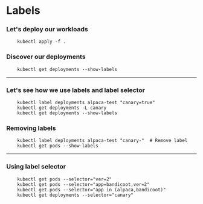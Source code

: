 # Labels
### Let's deploy our workloads
```
    kubectl apply -f .
```
### Discover our deployments
```
    kubectl get deployments --show-labels
```
---
### Let's see how we use labels and label selector
```
    kubectl label deployments alpaca-test "canary=true"
    kubectl get deployments -L canary
    kubectl get deployments --show-labels
```
### Removing labels
```
    kubectl label deployments alpaca-test "canary-"  # Remove label
    kubectl get pods --show-labels
```
---
### Using label selector
```
    kubectl get pods --selector="ver=2"
    kubectl get pods --selector="app=bandicoot,ver=2"
    kubectl get pods --selector="app in (alpaca,bandicoot)"
    kubectl get deployments --selector="canary"
```